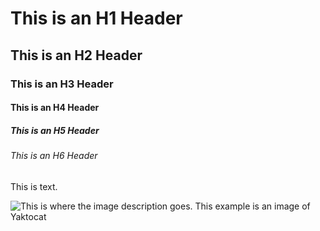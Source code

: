 # This is an H1 Header
## This is an H2 Header
### This is an H3 Header
#### This is an H4 Header
##### This is an H5 Header
###### This is an H6 Header

This is text.

![This is where the image description goes.  This example is an image of Yaktocat](https://octodex.github.com/images/yaktocat.png)


